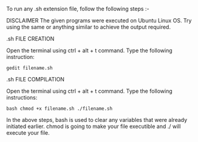 

To run any .sh extension file, follow the following steps :-

DISCLAIMER The given programs were executed on Ubuntu Linux OS. Try using the same or anything similar to achieve the output required.

.sh FILE CREATION

Open the terminal using ctrl + alt + t command.
Type the following instruction: 

    gedit filename.sh

.sh FILE COMPILATION

Open the terminal using ctrl + alt + t command.
Type the following instructions:

    bash chmod +x filename.sh ./filename.sh
    
In the above steps, bash is used to clear any variables that were already initiated earlier. chmod is going to make your file executible and ./ will execute your file.

